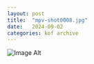```yaml
---
layout:	post
title:	"mpv-shot0008.jpg"
date:	2024-09-02
categories:	kof archive
---
```


![Image Alt](https://k0f.github.io/assets/mpv-shot0008.jpg)